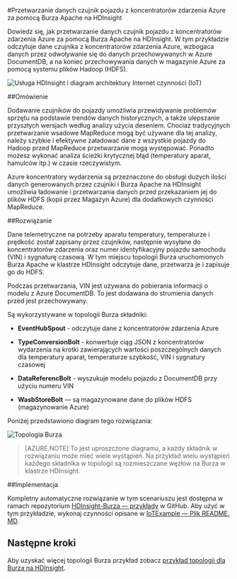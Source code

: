 <properties
 pageTitle="Przetwarzanie danych czujnik pojazdu z Burza Apache na HDInsight | Microsoft Azure"
 description="Dowiedz się, jak przetwarzanie danych czujnik pojazdu z koncentratorów zdarzeń za pomocą Burza Apache na HDInsight. Dodawanie danych modelu z DocumentDB i zapisać dane wyjściowe do miejsca do magazynowania."
 services="hdinsight,documentdb,notification-hubs"
 documentationCenter=""
 authors="Blackmist"
 manager="jhubbard"
 editor="cgronlun"/>

<tags
ms.service="hdinsight"
ms.devlang="java"
ms.topic="article"
ms.tgt_pltfrm="na"
ms.workload="big-data"
ms.date="08/23/2016"
ms.author="larryfr"/>

#<a name="process-vehicle-sensor-data-from-azure-event-hubs-using-apache-storm-on-hdinsight"></a>Przetwarzanie danych czujnik pojazdu z koncentratorów zdarzenia Azure za pomocą Burza Apache na HDInsight

Dowiedz się, jak przetwarzanie danych czujnik pojazdu z koncentratorów zdarzenia Azure za pomocą Burza Apache na HDInsight. W tym przykładzie odczytuje dane czujnika z koncentratorów zdarzenia Azure, wzbogaca danych przez odwoływanie się do danych przechowywanych w Azure DocumentDB, a na koniec przechowywania danych w magazynie Azure za pomocą systemu plików Hadoop (HDFS).

![Usługa HDInsight i diagram architektury Internet czynności (IoT)](./media/hdinsight-storm-iot-eventhub-documentdb/iot.png)

##<a name="overview"></a>Omówienie

Dodawanie czujników do pojazdy umożliwia przewidywanie problemów sprzętu na podstawie trendów danych historycznych, a także ulepszanie przyszłych wersjach według analizy użycia deseniem. Chociaż tradycyjnych przetwarzanie wsadowe MapReduce mogą być używane dla tej analizy, należy szybkie i efektywne załadować dane z wszystkie pojazdy do Hadoop przed MapReduce przetwarzanie mogą występować. Ponadto możesz wykonać analiza ścieżki krytycznej błąd (temperatury aparat, hamulców itp.) w czasie rzeczywistym.

Azure koncentratory wydarzenia są przeznaczone do obsługi dużych ilości danych generowanych przez czujniki i Burza Apache na HDInsight umożliwia ładowanie i przetwarzania danych przed przekazaniem jej do plików HDFS (kopii przez Magazyn Azure) dla dodatkowych czynności MapReduce.

##<a name="solution"></a>Rozwiązanie

Dane telemetryczne na potrzeby aparatu temperatury, temperaturze i prędkość został zapisany przez czujników, następnie wysyłane do koncentratorów zdarzenia oraz numer identyfikacyjny pojazdu samochodu (VIN) i sygnaturę czasową. W tym miejscu topologii Burza uruchomionych Burza Apache w klastrze HDInsight odczytuje dane, przetwarza je i zapisuje go do HDFS.

Podczas przetwarzania, VIN jest używana do pobierania informacji o modelu z Azure DocumentDB. To jest dodawana do strumienia danych przed jest przechowywany.

Są wykorzystywane w topologii Burza składniki:

* **EventHubSpout** - odczytuje dane z koncentratorów zdarzenia Azure

* **TypeConversionBolt** - konwertuje ciąg JSON z koncentratorów wydarzenia na krotki zawierających wartości poszczególnych danych dla temperatury aparat, temperaturze szybkość, VIN i sygnatury czasowej

* **DataReferencBolt** - wyszukuje modelu pojazdu z DocumentDB przy użyciu numeru VIN

* **WasbStoreBolt** — są magazynowane dane do plików HDFS (magazynowanie Azure)

Poniżej przedstawiono diagram tego rozwiązania:

![Topologia Burza](./media/hdinsight-storm-iot-eventhub-documentdb/iottopology.png)

> [AZURE.NOTE] To jest uproszczone diagramu, a każdy składnik w rozwiązaniu może mieć wiele wystąpień. Na przykład wielu wystąpień każdego składnika w topologii są rozmieszczane węzłów na Burza w klastrze HDInsight.

##<a name="implementation"></a>Implementacja

Kompletny automatyczne rozwiązanie w tym scenariuszu jest dostępna w ramach repozytorium [HDInsight-Burza — przykłady](https://github.com/hdinsight/hdinsight-storm-examples) w GitHub. Aby użyć w tym przykładzie, wykonaj czynności opisane w [IoTExample — Plik README. MD](https://github.com/hdinsight/hdinsight-storm-examples/blob/master/IotExample/README.md).

## <a name="next-steps"></a>Następne kroki

Aby uzyskać więcej topologii Burza przykład zobacz [przykład topologii dla Burza na HDInsight](hdinsight-storm-example-topology.md).
